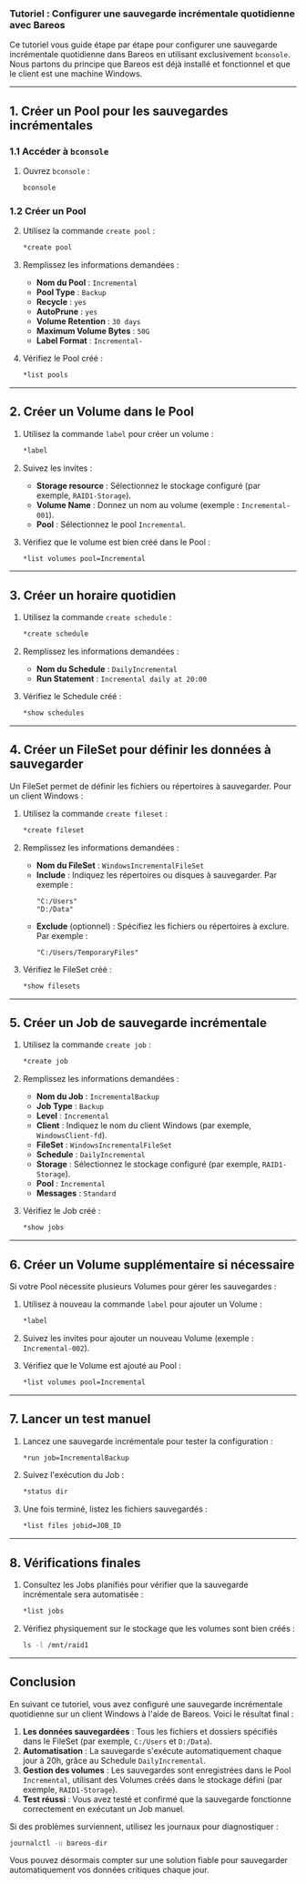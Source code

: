 ### Tutoriel : Configurer une sauvegarde incrémentale quotidienne avec Bareos

Ce tutoriel vous guide étape par étape pour configurer une sauvegarde incrémentale quotidienne dans Bareos en utilisant exclusivement `bconsole`. Nous partons du principe que Bareos est déjà installé et fonctionnel et que le client est une machine Windows.

---

## **1. Créer un Pool pour les sauvegardes incrémentales**

### 1.1 Accéder à `bconsole`
1. Ouvrez `bconsole` :
   ```bash
   bconsole
   ```

### 1.2 Créer un Pool
2. Utilisez la commande `create pool` :
   ```bash
   *create pool
   ```

3. Remplissez les informations demandées :
   - **Nom du Pool** : `Incremental`
   - **Pool Type** : `Backup`
   - **Recycle** : `yes`
   - **AutoPrune** : `yes`
   - **Volume Retention** : `30 days`
   - **Maximum Volume Bytes** : `50G`
   - **Label Format** : `Incremental-`

4. Vérifiez le Pool créé :
   ```bash
   *list pools
   ```

---

## **2. Créer un Volume dans le Pool**

1. Utilisez la commande `label` pour créer un volume :
   ```bash
   *label
   ```

2. Suivez les invites :
   - **Storage resource** : Sélectionnez le stockage configuré (par exemple, `RAID1-Storage`).
   - **Volume Name** : Donnez un nom au volume (exemple : `Incremental-001`).
   - **Pool** : Sélectionnez le pool `Incremental`.

3. Vérifiez que le volume est bien créé dans le Pool :
   ```bash
   *list volumes pool=Incremental
   ```

---

## **3. Créer un horaire quotidien**

1. Utilisez la commande `create schedule` :
   ```bash
   *create schedule
   ```

2. Remplissez les informations demandées :
   - **Nom du Schedule** : `DailyIncremental`
   - **Run Statement** : `Incremental daily at 20:00`

3. Vérifiez le Schedule créé :
   ```bash
   *show schedules
   ```

---

## **4. Créer un FileSet pour définir les données à sauvegarder**

Un FileSet permet de définir les fichiers ou répertoires à sauvegarder. Pour un client Windows :

1. Utilisez la commande `create fileset` :
   ```bash
   *create fileset
   ```

2. Remplissez les informations demandées :
   - **Nom du FileSet** : `WindowsIncrementalFileSet`
   - **Include** : Indiquez les répertoires ou disques à sauvegarder. Par exemple :
     ```plaintext
     "C:/Users"  
     "D:/Data"
     ```
   - **Exclude** (optionnel) : Spécifiez les fichiers ou répertoires à exclure. Par exemple :
     ```plaintext
     "C:/Users/TemporaryFiles"
     ```

3. Vérifiez le FileSet créé :
   ```bash
   *show filesets
   ```

---

## **5. Créer un Job de sauvegarde incrémentale**

1. Utilisez la commande `create job` :
   ```bash
   *create job
   ```

2. Remplissez les informations demandées :
   - **Nom du Job** : `IncrementalBackup`
   - **Job Type** : `Backup`
   - **Level** : `Incremental`
   - **Client** : Indiquez le nom du client Windows (par exemple, `WindowsClient-fd`).
   - **FileSet** : `WindowsIncrementalFileSet`
   - **Schedule** : `DailyIncremental`
   - **Storage** : Sélectionnez le stockage configuré (par exemple, `RAID1-Storage`).
   - **Pool** : `Incremental`
   - **Messages** : `Standard`

3. Vérifiez le Job créé :
   ```bash
   *show jobs
   ```

---

## **6. Créer un Volume supplémentaire si nécessaire**

Si votre Pool nécessite plusieurs Volumes pour gérer les sauvegardes :

1. Utilisez à nouveau la commande `label` pour ajouter un Volume :
   ```bash
   *label
   ```

2. Suivez les invites pour ajouter un nouveau Volume (exemple : `Incremental-002`).

3. Vérifiez que le Volume est ajouté au Pool :
   ```bash
   *list volumes pool=Incremental
   ```

---

## **7. Lancer un test manuel**

1. Lancez une sauvegarde incrémentale pour tester la configuration :
   ```bash
   *run job=IncrementalBackup
   ```

2. Suivez l'exécution du Job :
   ```bash
   *status dir
   ```

3. Une fois terminé, listez les fichiers sauvegardés :
   ```bash
   *list files jobid=JOB_ID
   ```

---

## **8. Vérifications finales**

1. Consultez les Jobs planifiés pour vérifier que la sauvegarde incrémentale sera automatisée :
   ```bash
   *list jobs
   ```

2. Vérifiez physiquement sur le stockage que les volumes sont bien créés :
   ```bash
   ls -l /mnt/raid1
   ```

---

## **Conclusion**

En suivant ce tutoriel, vous avez configuré une sauvegarde incrémentale quotidienne sur un client Windows à l'aide de Bareos. Voici le résultat final :

1. **Les données sauvegardées** : Tous les fichiers et dossiers spécifiés dans le FileSet (par exemple, `C:/Users` et `D:/Data`).
2. **Automatisation** : La sauvegarde s'exécute automatiquement chaque jour à 20h, grâce au Schedule `DailyIncremental`.
3. **Gestion des volumes** : Les sauvegardes sont enregistrées dans le Pool `Incremental`, utilisant des Volumes créés dans le stockage défini (par exemple, `RAID1-Storage`).
4. **Test réussi** : Vous avez testé et confirmé que la sauvegarde fonctionne correctement en exécutant un Job manuel.

Si des problèmes surviennent, utilisez les journaux pour diagnostiquer :
```bash
journalctl -u bareos-dir
```

Vous pouvez désormais compter sur une solution fiable pour sauvegarder automatiquement vos données critiques chaque jour. 

